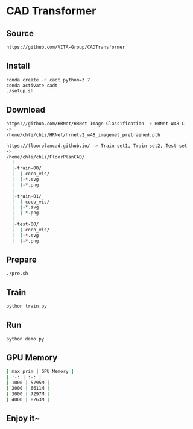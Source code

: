 # CAD Transformer

## Source

```bash
https://github.com/VITA-Group/CADTransformer
```

## Install

```bash
conda create -n cadt python=3.7
conda activate cadt
./setup.sh
```

## Download

```bash
https://github.com/HRNet/HRNet-Image-Classification -> HRNet-W48-C
->
/home/chli/chLi/HRNet/hrnetv2_w48_imagenet_pretrained.pth
```

```bash
https://floorplancad.github.io/ -> Train set1, Train set2, Test set
->
/home/chli/chLi/FloorPlanCAD/
  |
  |-train-00/
  |  |-coco_vis/
  |  |-*.svg
  |  |-*.png
  |
  |-train-01/
  |  |-coco_vis/
  |  |-*.svg
  |  |-*.png
  |
  |-test-00/
  |  |-coco_vis/
  |  |-*.svg
  |  |-*.png
```

## Prepare

```bash
./pre.sh
```

## Train

```bash
python train.py
```

## Run

```bash
python demo.py
```

## GPU Memory

```bash
| max_prim | GPU Memory |
| :-: | :-: |
| 1000 | 5795M |
| 2000 | 6611M |
| 3000 | 7297M |
| 4000 | 8263M |
```

## Enjoy it~

